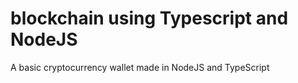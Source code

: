# blockchain using Typescript and NodeJS

A basic cryptocurrency wallet made in NodeJS and TypeScript
